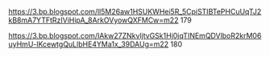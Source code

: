 https://3.bp.blogspot.com/ll5M26aw1HSUKWHei5R_5CpiSTIBTePHCuUqTJ2kB8mA7YTFtRzIViHipA_8ArkOVyowQXFMCw=m22 179

https://3.bp.blogspot.com/IAkw27ZNkvljtvGSk1Hj0jqTINEmQDVlboR2krM06uyHmU-lKcewtgQuLlbHE4YMa1x_39DAUg=m22 180
